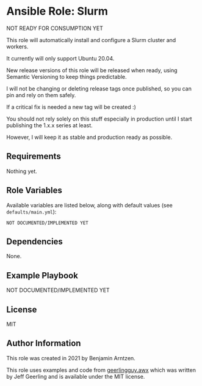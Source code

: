 Ansible Role: Slurm
===================

NOT READY FOR CONSUMPTION YET

This role will automatically install and configure a Slurm cluster and workers.

It currently will only support Ubuntu 20.04.

New release versions of this role will be released when ready, using Semantic Versioning to keep things predictable.

I will not be changing or deleting release tags once published, so you can pin and rely on them safely.

If a critical fix is needed a new tag will be created :)

You should not rely solely on this stuff especially in production until I start publishing the 1.x.x series at least.

However, I will keep it as stable and production ready as possible.

Requirements
------------

Nothing yet.

Role Variables
--------------

Available variables are listed below, along with default values (see `defaults/main.yml`):

    NOT DOCUMENTED/IMPLEMENTED YET

Dependencies
------------

None.

Example Playbook
----------------

NOT DOCUMENTED/IMPLEMENTED YET

License
-------

MIT

Author Information
------------------

This role was created in 2021 by Benjamin Arntzen.

This role uses examples and code from [geerlingguy.awx](https://github.com/geerlingguy/ansible-role-awx) which was written by Jeff Geerling and is available under the MIT license.
